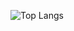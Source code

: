 ![Top Langs](https://github-readme-stats.vercel.app/api/top-langs/?username=Dragonfyle&layout=compact)

